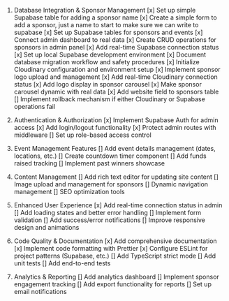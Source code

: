 1. Database Integration & Sponsor Management
   [x] Set up simple Supabase table for adding a sponsor name
   [x] Create a simple form to add a sponsor, just a name to start to make sure we can write to supabase
   [x] Set up Supabase tables for sponsors and events
   [x] Connect admin dashboard to real data
   [x] Create CRUD operations for sponsors in admin panel
   [x] Add real-time Supabase connection status
   [x] Set up local Supabase development environment
   [x] Document database migration workflow and safety procedures
   [x] Initialize Cloudinary configuration and environment setup
   [x] Implement sponsor logo upload and management
   [x] Add real-time Cloudinary connection status
   [x] Add logo display in sponsor carousel
   [x] Make sponsor carousel dynamic with real data
   [x] Add website field to sponsors table
   [] Implement rollback mechanism if either Cloudinary or Supabase operations fail

2. Authentication & Authorization
   [x] Implement Supabase Auth for admin access
   [x] Add login/logout functionality
   [x] Protect admin routes with middleware
   [] Set up role-based access control

3. Event Management Features
   [] Add event details management (dates, locations, etc.)
   [] Create countdown timer component
   [] Add funds raised tracking
   [] Implement past winners showcase

4. Content Management
   [] Add rich text editor for updating site content
   [] Image upload and management for sponsors
   [] Dynamic navigation management
   [] SEO optimization tools

5. Enhanced User Experience
   [x] Add real-time connection status in admin
   [] Add loading states and better error handling
   [] Implement form validation
   [] Add success/error notifications
   [] Improve responsive design and animations

6. Code Quality & Documentation
   [x] Add comprehensive documentation
   [x] Implement code formatting with Prettier
   [x] Configure ESLint for project patterns (Supabase, etc.)
   [] Add TypeScript strict mode
   [] Add unit tests
   [] Add end-to-end tests

7. Analytics & Reporting
   [] Add analytics dashboard
   [] Implement sponsor engagement tracking
   [] Add export functionality for reports
   [] Set up email notifications
